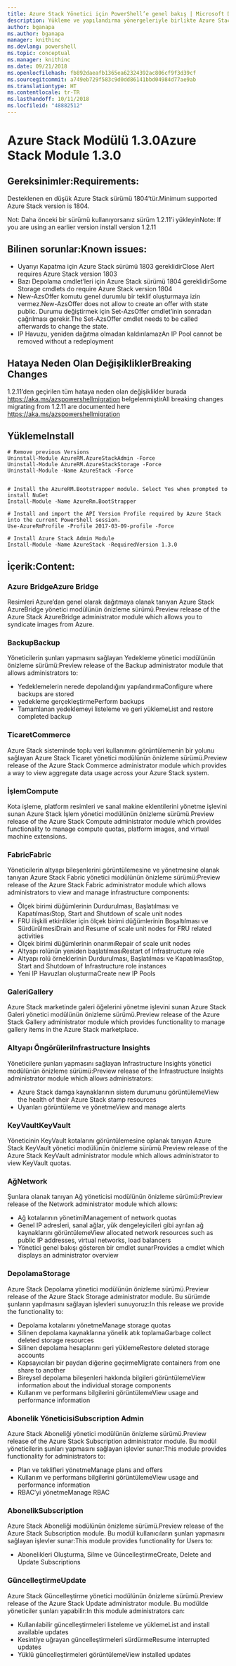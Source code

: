 ```yaml
---
title: Azure Stack Yönetici için PowerShell’e genel bakış | Microsoft Docs
description: Yükleme ve yapılandırma yönergeleriyle birlikte Azure Stack Yönetici için PowerShell’e genel bakış.
author: bganapa
ms.author: bganapa
manager: knithinc
ms.devlang: powershell
ms.topic: conceptual
ms.manager: knithinc
ms.date: 09/21/2018
ms.openlocfilehash: fb892daeafb1365ea62324392ac806cf9f3d39cf
ms.sourcegitcommit: a749eb729f583c9d0dd86141bbd04984d77ae9ab
ms.translationtype: HT
ms.contentlocale: tr-TR
ms.lasthandoff: 10/11/2018
ms.locfileid: "48882512"
---
```

# <a name="azure-stack-module-130"></a><span data-ttu-id="808c1-103">Azure Stack Modülü 1.3.0</span><span class="sxs-lookup"><span data-stu-id="808c1-103">Azure Stack Module 1.3.0</span></span>

## <a name="requirements"></a><span data-ttu-id="808c1-104">Gereksinimler:</span><span class="sxs-lookup"><span data-stu-id="808c1-104">Requirements:</span></span>
<span data-ttu-id="808c1-105">Desteklenen en düşük Azure Stack sürümü 1804’tür.</span><span class="sxs-lookup"><span data-stu-id="808c1-105">Minimum supported Azure Stack version is 1804.</span></span>

<span data-ttu-id="808c1-106">Not: Daha önceki bir sürümü kullanıyorsanız sürüm 1.2.11’i yükleyin</span><span class="sxs-lookup"><span data-stu-id="808c1-106">Note: If you are using an earlier version install version 1.2.11</span></span>

## <a name="known-issues"></a><span data-ttu-id="808c1-107">Bilinen sorunlar:</span><span class="sxs-lookup"><span data-stu-id="808c1-107">Known issues:</span></span>

- <span data-ttu-id="808c1-108">Uyarıyı Kapatma için Azure Stack sürümü 1803 gereklidir</span><span class="sxs-lookup"><span data-stu-id="808c1-108">Close Alert requires Azure Stack version 1803</span></span>
- <span data-ttu-id="808c1-109">Bazı Depolama cmdlet’leri için Azure Stack sürümü 1804 gereklidir</span><span class="sxs-lookup"><span data-stu-id="808c1-109">Some Storage cmdlets do require Azure Stack version 1804</span></span>
- <span data-ttu-id="808c1-110">New-AzsOffer komutu genel durumlu bir teklif oluşturmaya izin vermez.</span><span class="sxs-lookup"><span data-stu-id="808c1-110">New-AzsOffer does not allow to create an offer with state public.</span></span> <span data-ttu-id="808c1-111">Durumu değiştirmek için Set-AzsOffer cmdlet’inin sonradan çağrılması gerekir.</span><span class="sxs-lookup"><span data-stu-id="808c1-111">The Set-AzsOffer cmdlet needs to be called afterwards to change the state.</span></span>
- <span data-ttu-id="808c1-112">IP Havuzu, yeniden dağıtma olmadan kaldırılamaz</span><span class="sxs-lookup"><span data-stu-id="808c1-112">An IP Pool cannot be removed without a redeployment</span></span>

## <a name="breaking-changes"></a><span data-ttu-id="808c1-113">Hataya Neden Olan Değişiklikler</span><span class="sxs-lookup"><span data-stu-id="808c1-113">Breaking Changes</span></span>
<span data-ttu-id="808c1-114">1.2.11’den geçirilen tüm hataya neden olan değişiklikler burada https://aka.ms/azspowershellmigration belgelenmiştir</span><span class="sxs-lookup"><span data-stu-id="808c1-114">All breaking changes migrating from 1.2.11 are documented here https://aka.ms/azspowershellmigration</span></span>

## <a name="install"></a><span data-ttu-id="808c1-115">Yükleme</span><span class="sxs-lookup"><span data-stu-id="808c1-115">Install</span></span>
```
# Remove previous Versions
Uninstall-Module AzureRM.AzureStackAdmin -Force
Uninstall-Module AzureRM.AzureStackStorage -Force
Uninstall-Module -Name AzureStack -Force 


# Install the AzureRM.Bootstrapper module. Select Yes when prompted to install NuGet
Install-Module -Name AzureRm.BootStrapper

# Install and import the API Version Profile required by Azure Stack into the current PowerShell session.
Use-AzureRmProfile -Profile 2017-03-09-profile -Force

# Install Azure Stack Admin Module
Install-Module -Name AzureStack -RequiredVersion 1.3.0
```
## <a name="content"></a><span data-ttu-id="808c1-116">İçerik:</span><span class="sxs-lookup"><span data-stu-id="808c1-116">Content:</span></span>
### <a name="azure-bridge"></a><span data-ttu-id="808c1-117">Azure Bridge</span><span class="sxs-lookup"><span data-stu-id="808c1-117">Azure Bridge</span></span>
<span data-ttu-id="808c1-118">Resimleri Azure’dan genel olarak dağıtmaya olanak tanıyan Azure Stack AzureBridge yönetici modülünün önizleme sürümü.</span><span class="sxs-lookup"><span data-stu-id="808c1-118">Preview release of the Azure Stack AzureBridge administrator module which allows you to syndicate images from Azure.</span></span>

### <a name="backup"></a><span data-ttu-id="808c1-119">Backup</span><span class="sxs-lookup"><span data-stu-id="808c1-119">Backup</span></span>
<span data-ttu-id="808c1-120">Yöneticilerin şunları yapmasını sağlayan Yedekleme yönetici modülünün önizleme sürümü:</span><span class="sxs-lookup"><span data-stu-id="808c1-120">Preview release of the Backup administrator module that allows administrators to:</span></span>
- <span data-ttu-id="808c1-121">Yedeklemelerin nerede depolandığını yapılandırma</span><span class="sxs-lookup"><span data-stu-id="808c1-121">Configure where backups are stored</span></span>
- <span data-ttu-id="808c1-122">yedekleme gerçekleştirme</span><span class="sxs-lookup"><span data-stu-id="808c1-122">Perform backups</span></span>
- <span data-ttu-id="808c1-123">Tamamlanan yedeklemeyi listeleme ve geri yükleme</span><span class="sxs-lookup"><span data-stu-id="808c1-123">List and restore completed backup</span></span>

### <a name="commerce"></a><span data-ttu-id="808c1-124">Ticaret</span><span class="sxs-lookup"><span data-stu-id="808c1-124">Commerce</span></span>
<span data-ttu-id="808c1-125">Azure Stack sisteminde toplu veri kullanımını görüntülemenin bir yolunu sağlayan Azure Stack Ticaret yönetici modülünün önizleme sürümü.</span><span class="sxs-lookup"><span data-stu-id="808c1-125">Preview release of the Azure Stack Commerce administrator module which provides a way to view aggregate data usage across your Azure Stack system.</span></span>

### <a name="compute"></a><span data-ttu-id="808c1-126">İşlem</span><span class="sxs-lookup"><span data-stu-id="808c1-126">Compute</span></span>
<span data-ttu-id="808c1-127">Kota işleme, platform resimleri ve sanal makine eklentilerini yönetme işlevini sunan Azure Stack İşlem yönetici modülünün önizleme sürümü.</span><span class="sxs-lookup"><span data-stu-id="808c1-127">Preview release of the Azure Stack Compute administrator module which provides functionality to manage compute quotas, platform images, and virtual machine extensions.</span></span>

### <a name="fabric"></a><span data-ttu-id="808c1-128">Fabric</span><span class="sxs-lookup"><span data-stu-id="808c1-128">Fabric</span></span>
<span data-ttu-id="808c1-129">Yöneticilerin altyapı bileşenlerini görüntülemesine ve yönetmesine olanak tanıyan Azure Stack Fabric yönetici modülünün önizleme sürümü:</span><span class="sxs-lookup"><span data-stu-id="808c1-129">Preview release of the Azure Stack Fabric administrator module which allows administrators to view and manage infrastructure components:</span></span>
- <span data-ttu-id="808c1-130">Ölçek birimi düğümlerinin Durdurulması, Başlatılması ve Kapatılması</span><span class="sxs-lookup"><span data-stu-id="808c1-130">Stop, Start and Shutdown of scale unit nodes</span></span>
- <span data-ttu-id="808c1-131">FRU ilişkili etkinlikler için ölçek birimi düğümlerinin Boşaltılması ve Sürdürülmesi</span><span class="sxs-lookup"><span data-stu-id="808c1-131">Drain and Resume of scale unit nodes for FRU related activities</span></span>
- <span data-ttu-id="808c1-132">Ölçek birimi düğümlerinin onarımı</span><span class="sxs-lookup"><span data-stu-id="808c1-132">Repair of scale unit nodes</span></span>
- <span data-ttu-id="808c1-133">Altyapı rolünün yeniden başlatılması</span><span class="sxs-lookup"><span data-stu-id="808c1-133">Restart of Infrastructure role</span></span>
- <span data-ttu-id="808c1-134">Altyapı rolü örneklerinin Durdurulması, Başlatılması ve Kapatılması</span><span class="sxs-lookup"><span data-stu-id="808c1-134">Stop, Start and Shutdown of Infrastructure role instances</span></span>
- <span data-ttu-id="808c1-135">Yeni IP Havuzları oluşturma</span><span class="sxs-lookup"><span data-stu-id="808c1-135">Create new IP Pools</span></span>


### <a name="gallery"></a><span data-ttu-id="808c1-136">Galeri</span><span class="sxs-lookup"><span data-stu-id="808c1-136">Gallery</span></span>
<span data-ttu-id="808c1-137">Azure Stack marketinde galeri öğelerini yönetme işlevini sunan Azure Stack Galeri yönetici modülünün önizleme sürümü.</span><span class="sxs-lookup"><span data-stu-id="808c1-137">Preview release of the Azure Stack Gallery administrator module which provides functionality to manage gallery items in the Azure Stack marketplace.</span></span>

### <a name="infrastructure-insights"></a><span data-ttu-id="808c1-138">Altyapı Öngörüleri</span><span class="sxs-lookup"><span data-stu-id="808c1-138">Infrastructure Insights</span></span>
<span data-ttu-id="808c1-139">Yöneticilere şunları yapmasını sağlayan Infrastructure Insights yönetici modülünün önizleme sürümü:</span><span class="sxs-lookup"><span data-stu-id="808c1-139">Preview release of the Infrastructure Insights administrator module which allows administrators:</span></span>
- <span data-ttu-id="808c1-140">Azure Stack damga kaynaklarının sistem durumunu görüntüleme</span><span class="sxs-lookup"><span data-stu-id="808c1-140">View the health of their Azure Stack stamp resources</span></span>
- <span data-ttu-id="808c1-141">Uyarıları görüntüleme ve yönetme</span><span class="sxs-lookup"><span data-stu-id="808c1-141">View and manage alerts</span></span>

### <a name="keyvault"></a><span data-ttu-id="808c1-142">KeyVault</span><span class="sxs-lookup"><span data-stu-id="808c1-142">KeyVault</span></span>
<span data-ttu-id="808c1-143">Yöneticinin KeyVault kotalarını görüntülemesine oplanak tanıyan Azure Stack KeyVault yönetici modülünün önizleme sürümü.</span><span class="sxs-lookup"><span data-stu-id="808c1-143">Preview release of the Azure Stack KeyVault administrator module which allows administrator to view KeyVault quotas.</span></span>

### <a name="network"></a><span data-ttu-id="808c1-144">Ağ</span><span class="sxs-lookup"><span data-stu-id="808c1-144">Network</span></span>
<span data-ttu-id="808c1-145">Şunlara olanak tanıyan Ağ yöneticisi modülünün önizleme sürümü:</span><span class="sxs-lookup"><span data-stu-id="808c1-145">Preview release of the Network administrator module which allows:</span></span>
- <span data-ttu-id="808c1-146">Ağ kotalarının yönetimi</span><span class="sxs-lookup"><span data-stu-id="808c1-146">Management of network quotas</span></span>
- <span data-ttu-id="808c1-147">Genel IP adresleri, sanal ağlar, yük dengeleyicileri gibi ayrılan ağ kaynaklarını görüntüleme</span><span class="sxs-lookup"><span data-stu-id="808c1-147">View allocated network resources such as public IP addresses, virtual networks, load balancers</span></span>
- <span data-ttu-id="808c1-148">Yönetici genel bakışı gösteren bir cmdlet sunar</span><span class="sxs-lookup"><span data-stu-id="808c1-148">Provides a cmdlet which displays an administrator overview</span></span>

### <a name="storage"></a><span data-ttu-id="808c1-149">Depolama</span><span class="sxs-lookup"><span data-stu-id="808c1-149">Storage</span></span>
<span data-ttu-id="808c1-150">Azure Stack Depolama yönetici modülünün önizleme sürümü.</span><span class="sxs-lookup"><span data-stu-id="808c1-150">Preview release of the Azure Stack Storage administrator module.</span></span>  <span data-ttu-id="808c1-151">Bu sürümde şunların yapılmasını sağlayan işlevleri sunuyoruz:</span><span class="sxs-lookup"><span data-stu-id="808c1-151">In this release we provide the functionality to:</span></span>
- <span data-ttu-id="808c1-152">Depolama kotalarını yönetme</span><span class="sxs-lookup"><span data-stu-id="808c1-152">Manage storage quotas</span></span>
- <span data-ttu-id="808c1-153">Silinen depolama kaynaklarına yönelik atık toplama</span><span class="sxs-lookup"><span data-stu-id="808c1-153">Garbage collect deleted storage resources</span></span>
- <span data-ttu-id="808c1-154">Silinen depolama hesaplarını geri yükleme</span><span class="sxs-lookup"><span data-stu-id="808c1-154">Restore deleted storage accounts</span></span>
- <span data-ttu-id="808c1-155">Kapsayıcıları bir paydan diğerine geçirme</span><span class="sxs-lookup"><span data-stu-id="808c1-155">Migrate containers from one share to another</span></span>
- <span data-ttu-id="808c1-156">Bireysel depolama bileşenleri hakkında bilgileri görüntüleme</span><span class="sxs-lookup"><span data-stu-id="808c1-156">View information about the individual storage components</span></span>
- <span data-ttu-id="808c1-157">Kullanım ve performans bilgilerini görüntüleme</span><span class="sxs-lookup"><span data-stu-id="808c1-157">View usage and performance information</span></span>

### <a name="subscription-admin"></a><span data-ttu-id="808c1-158">Abonelik Yöneticisi</span><span class="sxs-lookup"><span data-stu-id="808c1-158">Subscription Admin</span></span>
<span data-ttu-id="808c1-159">Azure Stack Aboneliği yönetici modülünün önizleme sürümü.</span><span class="sxs-lookup"><span data-stu-id="808c1-159">Preview release of the Azure Stack Subscription administrator module.</span></span>  <span data-ttu-id="808c1-160">Bu modül yöneticilerin şunları yapmasını sağlayan işlevler sunar:</span><span class="sxs-lookup"><span data-stu-id="808c1-160">This module provides functionality for administrators to:</span></span>
- <span data-ttu-id="808c1-161">Plan ve teklifleri yönetme</span><span class="sxs-lookup"><span data-stu-id="808c1-161">Manage plans and offers</span></span>
- <span data-ttu-id="808c1-162">Kullanım ve performans bilgilerini görüntüleme</span><span class="sxs-lookup"><span data-stu-id="808c1-162">View usage and performance information</span></span>
- <span data-ttu-id="808c1-163">RBAC’yi yönetme</span><span class="sxs-lookup"><span data-stu-id="808c1-163">Manage RBAC</span></span>

### <a name="subscription"></a><span data-ttu-id="808c1-164">Abonelik</span><span class="sxs-lookup"><span data-stu-id="808c1-164">Subscription</span></span>
<span data-ttu-id="808c1-165">Azure Stack Aboneliği modülünün önizleme sürümü.</span><span class="sxs-lookup"><span data-stu-id="808c1-165">Preview release of the Azure Stack Subscription module.</span></span>  <span data-ttu-id="808c1-166">Bu modül kullanıcıların şunları yapmasını sağlayan işlevler sunar:</span><span class="sxs-lookup"><span data-stu-id="808c1-166">This module provides functionality for Users to:</span></span>
- <span data-ttu-id="808c1-167">Abonelikleri Oluşturma, Silme ve Güncelleştirme</span><span class="sxs-lookup"><span data-stu-id="808c1-167">Create, Delete and Update Subscriptions</span></span>

### <a name="update"></a><span data-ttu-id="808c1-168">Güncelleştirme</span><span class="sxs-lookup"><span data-stu-id="808c1-168">Update</span></span>
<span data-ttu-id="808c1-169">Azure Stack Güncelleştirme yönetici modülünün önizleme sürümü.</span><span class="sxs-lookup"><span data-stu-id="808c1-169">Preview release of the Azure Stack Update administrator module.</span></span>  <span data-ttu-id="808c1-170">Bu modülde yöneticiler şunları yapabilir:</span><span class="sxs-lookup"><span data-stu-id="808c1-170">In this module administrators can:</span></span>
- <span data-ttu-id="808c1-171">Kullanılabilir güncelleştirmeleri listeleme ve yükleme</span><span class="sxs-lookup"><span data-stu-id="808c1-171">List and install available updates</span></span>
- <span data-ttu-id="808c1-172">Kesintiye uğrayan güncelleştirmeleri sürdürme</span><span class="sxs-lookup"><span data-stu-id="808c1-172">Resume interrupted updates</span></span>
- <span data-ttu-id="808c1-173">Yüklü güncelleştirmeleri görüntüleme</span><span class="sxs-lookup"><span data-stu-id="808c1-173">View installed updates</span></span>
